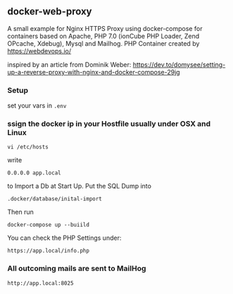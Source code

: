 ## docker-web-proxy
A small example for Nginx HTTPS Proxy using docker-compose 
for containers based on Apache, PHP 7.0 (ionCube PHP Loader, Zend OPcache, Xdebug), Mysql and Mailhog.
PHP Container created by 
https://webdevops.io/

inspired by an article from Dominik Weber: https://dev.to/domysee/setting-up-a-reverse-proxy-with-nginx-and-docker-compose-29jg


### Setup

set your vars in ``.env``

    
### ssign the docker ip in your Hostfile usually under OSX and Linux

    vi /etc/hosts
    
write

    0.0.0.0 app.local
    
to Import a Db at Start Up. Put the SQL Dump into

    .docker/database/inital-import

Then run
    
    docker-compose up --buiild
    
You can check the PHP Settings under:
    
    https://app.local/info.php
    
### All outcoming mails are sent to MailHog ###
    
    http://app.local:8025
   